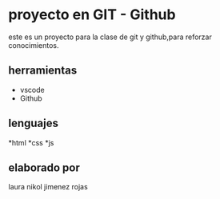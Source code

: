 # proyecto en GIT - Github
este es un proyecto para la clase de git y github,para reforzar conocimientos.
## herramientas
* vscode
* Github
## lenguajes
*html
*css
*js
## elaborado por
laura nikol jimenez rojas
